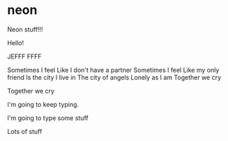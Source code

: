 # neon
Neon stuff!!!

Hello!

JEFFF FFFF

Sometimes I feel
Like I don't have a partner
Sometimes I feel
Like my only friend
Is the city I live in
The city of angels
Lonely as I am
Together we cry

Together we cry

I'm going to keep typing.

I'm going to type some stuff

Lots of stuff